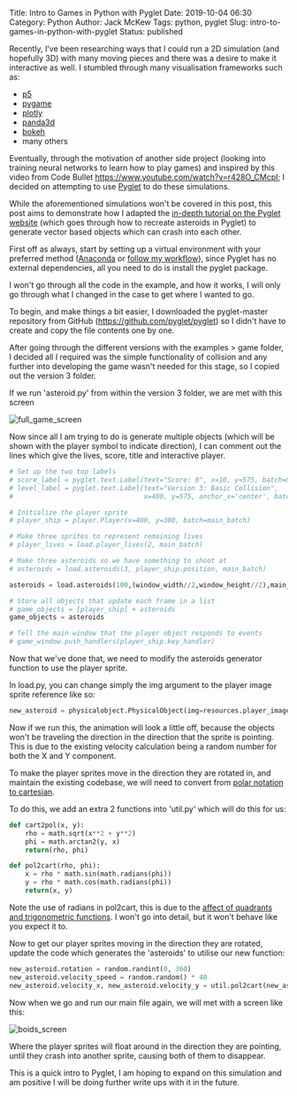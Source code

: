 Title: Intro to Games in Python with Pyglet
Date: 2019-10-04 06:30
Category: Python
Author: Jack McKew
Tags: python, pyglet
Slug: intro-to-games-in-python-with-pyglet
Status: published

Recently, I've been researching ways that I could run a 2D simulation (and hopefully 3D) with many moving pieces and there was a desire to make it interactive as well. I stumbled through many visualisation frameworks such as:

-   [p5](https://pypi.org/project/p5/)
-   [pygame](https://www.pygame.org/news)
-   [plotly](https://plot.ly/)
-   [panda3d](https://www.panda3d.org/)
-   [bokeh](https://bokeh.pydata.org/en/latest/)
-   many others

Eventually, through the motivation of another side project (looking into training neural networks to learn how to play games) and inspired by this video from Code Bullet <https://www.youtube.com/watch?v=r428O_CMcpI>; I decided on attempting to use [Pyglet](https://pyglet.readthedocs.io/en/stable/) to do these simulations.

While the aforementioned simulations won't be covered in this post, this post aims to demonstrate how I adapted the [in-depth tutorial on the Pyglet website](https://pyglet.readthedocs.io/en/stable/programming_guide/examplegame.html) (which goes through how to recreate asteroids in Pyglet) to generate vector based objects which can crash into each other.

First off as always, start by setting up a virtual environment with your preferred method ([Anaconda](https://jmckew.com/2019/01/11/episode-8-anaconda/) or [follow my workflow](https://jmckew.com/2019/08/30/python-project-workflow/)), since Pyglet has no external dependencies, all you need to do is install the pyglet package.

I won't go through all the code in the example, and how it works, I will only go through what I changed in the case to get where I wanted to go.

To begin, and make things a bit easier, I downloaded the pyglet-master repository from GitHub (<https://github.com/pyglet/pyglet>) so I didn't have to create and copy the file contents one by one.

After going through the different versions with the examples \> game folder, I decided all I required was the simple functionality of collision and any further into developing the game wasn't needed for this stage, so I copied out the version 3 folder.

If we run 'asteroid.py' from within the version 3 folder, we are met with this screen

![full_game_screen](..\img\intro-to-games-in-python-with-pyglet\image.png)

Now since all I am trying to do is generate multiple objects (which will be shown with the player symbol to indicate direction), I can comment out the lines which give the lives, score, title and interactive player.

``` python
# Set up the two top labels
# score_label = pyglet.text.Label(text="Score: 0", x=10, y=575, batch=main_batch)
# level_label = pyglet.text.Label(text="Version 3: Basic Collision",
#                                 x=400, y=575, anchor_x='center', batch=main_batch)

# Initialize the player sprite
# player_ship = player.Player(x=400, y=300, batch=main_batch)

# Make three sprites to represent remaining lives
# player_lives = load.player_lives(2, main_batch)

# Make three asteroids so we have something to shoot at 
# asteroids = load.asteroids(3, player_ship.position, main_batch)

asteroids = load.asteroids(100,(window_width//2,window_height//2),main_batch)

# Store all objects that update each frame in a list
# game_objects = [player_ship] + asteroids
game_objects = asteroids

# Tell the main window that the player object responds to events
# game_window.push_handlers(player_ship.key_handler)
```

Now that we've done that, we need to modify the asteroids generator function to use the player sprite.

In load.py, you can change simply the img argument to the player image sprite reference like so:

``` python
new_asteroid = physicalobject.PhysicalObject(img=resources.player_image,                                                     x=asteroid_x, y=asteroid_y,                                                 batch=batch)
```

Now if we run this, the animation will look a little off, because the objects won't be traveling the direction in the direction that the sprite is pointing. This is due to the existing velocity calculation being a random number for both the X and Y component.

To make the player sprites move in the direction they are rotated in, and maintain the existing codebase, we will need to convert from [polar notation to cartesian](https://www.mathsisfun.com/polar-cartesian-coordinates.html).

To do this, we add an extra 2 functions into 'util.py' which will do this for us:

``` python
def cart2pol(x, y):
    rho = math.sqrt(x**2 + y**2)
    phi = math.arctan2(y, x)
    return(rho, phi)

def pol2cart(rho, phi):
    x = rho * math.sin(math.radians(phi))
    y = rho * math.cos(math.radians(phi))
    return(x, y)
```

Note the use of radians in pol2cart, this is due to the [affect of quadrants and trigonometric functions](https://www.sparknotes.com/math/trigonometry/trigonometricfunctions/section3/). I won't go into detail, but it won't behave like you expect it to.

Now to get our player sprites moving in the direction they are rotated, update the code which generates the 'asteroids' to utilise our new function:

``` python
new_asteroid.rotation = random.randint(0, 360)
new_asteroid.velocity_speed = random.random() * 40
new_asteroid.velocity_x, new_asteroid.velocity_y = util.pol2cart(new_asteroid.velocity_speed,new_asteroid.rotation)
```

Now when we go and run our main file again, we will met with a screen like this:

![boids_screen](..\img\intro-to-games-in-python-with-pyglet\image-1.png)

Where the player sprites will float around in the direction they are pointing, until they crash into another sprite, causing both of them to disappear.

This is a quick intro to Pyglet, I am hoping to expand on this simulation and am positive I will be doing further write ups with it in the future.
